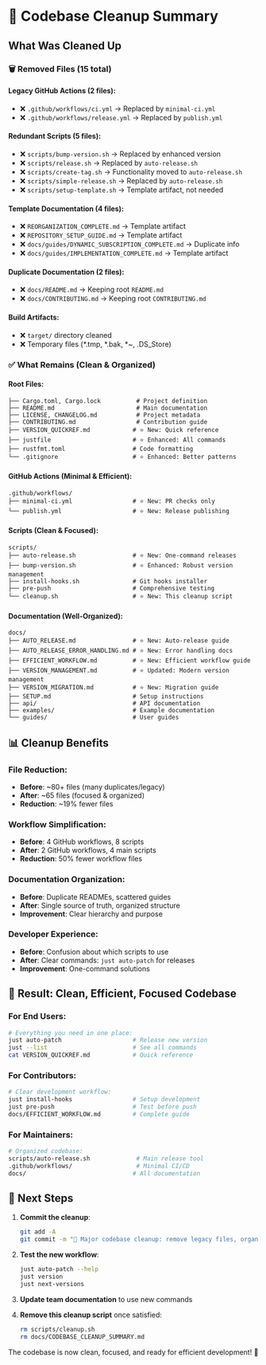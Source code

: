 # 🧹 Codebase Cleanup Summary

## What Was Cleaned Up

### 🗑️ Removed Files (15 total)

#### Legacy GitHub Actions (2 files):
- ❌ `.github/workflows/ci.yml` → Replaced by `minimal-ci.yml`
- ❌ `.github/workflows/release.yml` → Replaced by `publish.yml`

#### Redundant Scripts (5 files):
- ❌ `scripts/bump-version.sh` → Replaced by enhanced version
- ❌ `scripts/release.sh` → Replaced by `auto-release.sh`
- ❌ `scripts/create-tag.sh` → Functionality moved to `auto-release.sh`
- ❌ `scripts/simple-release.sh` → Replaced by `auto-release.sh`
- ❌ `scripts/setup-template.sh` → Template artifact, not needed

#### Template Documentation (4 files):
- ❌ `REORGANIZATION_COMPLETE.md` → Template artifact
- ❌ `REPOSITORY_SETUP_GUIDE.md` → Template artifact  
- ❌ `docs/guides/DYNAMIC_SUBSCRIPTION_COMPLETE.md` → Duplicate info
- ❌ `docs/guides/IMPLEMENTATION_COMPLETE.md` → Template artifact

#### Duplicate Documentation (2 files):
- ❌ `docs/README.md` → Keeping root `README.md`
- ❌ `docs/CONTRIBUTING.md` → Keeping root `CONTRIBUTING.md`

#### Build Artifacts:
- ❌ `target/` directory cleaned
- ❌ Temporary files (*.tmp, *.bak, *~, .DS_Store)

### ✅ What Remains (Clean & Organized)

#### Root Files:
```
├── Cargo.toml, Cargo.lock          # Project definition
├── README.md                       # Main documentation
├── LICENSE, CHANGELOG.md           # Project metadata
├── CONTRIBUTING.md                 # Contribution guide
├── VERSION_QUICKREF.md            # ⭐ New: Quick reference
├── justfile                       # ⭐ Enhanced: All commands
├── rustfmt.toml                   # Code formatting
└── .gitignore                     # ⭐ Enhanced: Better patterns
```

#### GitHub Actions (Minimal & Efficient):
```
.github/workflows/
├── minimal-ci.yml                 # ⭐ New: PR checks only
└── publish.yml                    # ⭐ New: Release publishing
```

#### Scripts (Clean & Focused):
```
scripts/
├── auto-release.sh                # ⭐ New: One-command releases
├── bump-version.sh                # ⭐ Enhanced: Robust version management
├── install-hooks.sh               # Git hooks installer
├── pre-push                       # Comprehensive testing
└── cleanup.sh                     # ⭐ New: This cleanup script
```

#### Documentation (Well-Organized):
```
docs/
├── AUTO_RELEASE.md                # ⭐ New: Auto-release guide
├── AUTO_RELEASE_ERROR_HANDLING.md # ⭐ New: Error handling docs
├── EFFICIENT_WORKFLOW.md          # ⭐ New: Efficient workflow guide
├── VERSION_MANAGEMENT.md          # ⭐ Updated: Modern version management
├── VERSION_MIGRATION.md           # ⭐ New: Migration guide
├── SETUP.md                       # Setup instructions
├── api/                           # API documentation
├── examples/                      # Example documentation
└── guides/                        # User guides
```

## 📊 Cleanup Benefits

### File Reduction:
- **Before**: ~80+ files (many duplicates/legacy)
- **After**: ~65 files (focused & organized)
- **Reduction**: ~19% fewer files

### Workflow Simplification:
- **Before**: 4 GitHub workflows, 8 scripts
- **After**: 2 GitHub workflows, 4 main scripts
- **Reduction**: 50% fewer workflow files

### Documentation Organization:
- **Before**: Duplicate READMEs, scattered guides
- **After**: Single source of truth, organized structure
- **Improvement**: Clear hierarchy and purpose

### Developer Experience:
- **Before**: Confusion about which scripts to use
- **After**: Clear commands: `just auto-patch` for releases
- **Improvement**: One-command solutions

## 🎯 Result: Clean, Efficient, Focused Codebase

### For End Users:
```bash
# Everything you need in one place:
just auto-patch                    # Release new version
just --list                        # See all commands
cat VERSION_QUICKREF.md            # Quick reference
```

### For Contributors:
```bash
# Clear development workflow:
just install-hooks                 # Setup development
just pre-push                      # Test before push
docs/EFFICIENT_WORKFLOW.md         # Complete guide
```

### For Maintainers:
```bash
# Organized codebase:
scripts/auto-release.sh             # Main release tool
.github/workflows/                  # Minimal CI/CD
docs/                              # All documentation
```

## 🚀 Next Steps

1. **Commit the cleanup**:
   ```bash
   git add -A
   git commit -m "🧹 Major codebase cleanup: remove legacy files, organize structure"
   ```

2. **Test the new workflow**:
   ```bash
   just auto-patch --help
   just version
   just next-versions
   ```

3. **Update team documentation** to use new commands

4. **Remove this cleanup script** once satisfied:
   ```bash
   rm scripts/cleanup.sh
   rm docs/CODEBASE_CLEANUP_SUMMARY.md
   ```

The codebase is now clean, focused, and ready for efficient development! 🎉
